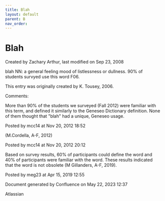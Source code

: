 ```yaml
---
title: Blah
layout: default
parent: B
nav_order:
---
```


# Blah

Created by  Zachary Arthur, last modified on Sep 23, 2008

blah NN: a general feeling mood of listlessness or dullness. 90% of students survyed use this word F06. 

This entry was originally created by K. Tousey, 2006.

Comments:

More than 90% of the students we surveyed (Fall 2012) were familiar with this term, and defined it similarly to the Geneseo Dictionary definition. None of them thought that &quot;blah&quot; had a unique, Geneseo usage. 

Posted by mcc14 at Nov 20, 2012 18:52

(M.Cordella, A-F, 2012)

Posted by mcc14 at Nov 20, 2012 20:12

Based on survey results, 60% of participants could define the word and 40% of participants were familiar with the word. These results indicated that the word is not obsolete (M Gillanders, A-F, 2019).

Posted by meg23 at Apr 15, 2019 12:55

Document generated by Confluence on May 22, 2023 12:37

Atlassian
